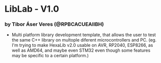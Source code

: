 # LibLab - V1.0
### by Tibor Áser Veres (@RPBCACUEAIIBH)

- Multi platform library development template, that allows the user to test the same C++ library on multople diferent microcontrollers and PC. (eg. I'm trying to make HexaLib v2.0 usable on AVR, RP2040, ESP8266, as well as AMD64, and maybe even STM32 even though some features may be specific to a certain platform.)
